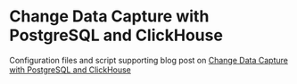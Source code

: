 # Change Data Capture with PostgreSQL and ClickHouse 

Configuration files and script supporting blog post on [Change Data Capture with PostgreSQL and ClickHouse](https://clickhouse.com/blog/clickhouse-postgresql-change-data-capture-cdc-part-2)
